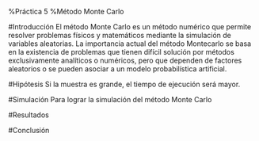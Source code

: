 %Práctica 5
%Método Monte Carlo

#Introducción
 El método Monte Carlo es un método numérico que permite resolver problemas físicos y matemáticos mediante la simulación de variables aleatorias. La importancia actual del método Montecarlo se basa en la existencia de problemas que tienen difícil solución por métodos exclusivamente analíticos o numéricos, pero que dependen de factores aleatorios o se pueden asociar a un modelo probabilística artificial.

#Hipótesis
Si la muestra es grande, el tiempo de ejecución será mayor.

#Simulación
Para lograr la simulación del método Monte Carlo

#Resultados

#Conclusión
